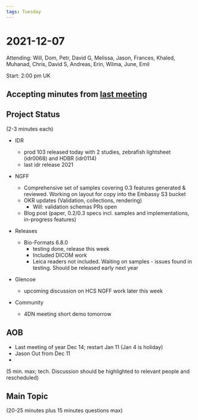 ```yaml
---
tags: Tuesday
---
```


# 2021-12-07

Attending: Will, Dom, Petr, David G, Melissa, Jason, Frances, Khaled, Muhanad, Chris, David S, Andreas, Erin, Wilma, June, Emil

Start: 2:00 pm UK

## Accepting minutes from [last meeting](https://github.com/ome/meeting-minutes)

## Project Status

(2-3 minutes each)

- IDR
  - prod 103 released today with 2 studies, zebrafish lightsheet (idr0068) and HDBR (idr0114)
  - last idr release 2021

- NGFF
    - Comprehensive set of samples covering 0.3 features generated & reviewed. Working on layout for copy into the Embassy S3 bucket
    - OKR updates (Validation, collections, rendering)
      - Will: validation schemas PRs open
    - Blog post (paper, 0.2/0.3 specs incl. samples and implementations, in-progress features)

- Releases
    - Bio-Formats 6.8.0
      - testing done, release this week
      - Included DICOM work
      - Leica readers not included. Waiting on samples - issues found in testing. Should be released early next year

- Glencoe
  - upcoming discussion on HCS NGFF work later this week

- Community
  - 4DN meeting short demo tomorrow

## AOB

- Last meeting of year Dec 14; restart Jan 11 (Jan 4 is holiday)
- Jason Out from Dec 11
- 

(5 min. max; tech. Discussion should be highlighted to relevant people and rescheduled)

## Main Topic

(20-25 minutes plus 15 minutes questions max)
